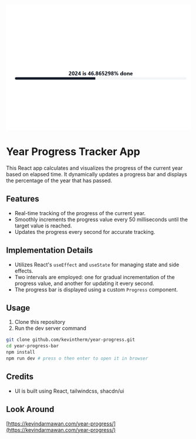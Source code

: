 ![Cart Feature](Screenshot%202024-06-20%20123858.png)

# Year Progress Tracker App

This React app calculates and visualizes the progress of the current year based on elapsed time. It dynamically updates a progress bar and displays the percentage of the year that has passed.

## Features

- Real-time tracking of the progress of the current year.
- Smoothly increments the progress value every 50 milliseconds until the target value is reached.
- Updates the progress every second for accurate tracking.

## Implementation Details

- Utilizes React's `useEffect` and `useState` for managing state and side effects.
- Two intervals are employed: one for gradual incrementation of the progress value, and another for updating it every second.
- The progress bar is displayed using a custom `Progress` component.

## Usage
1. Clone this repository
2. Run the dev server command
```bash
git clone github.com/kevintherm/year-progress.git
cd year-progress-bar
npm install
npm run dev # press o then enter to open it in browser
```

## Credits
- UI is built using React, tailwindcss, shacdn/ui

## Look Around  
[https://kevindarmawan.com/year-progress/](https://kevindarmawan.com/year-progress/)
